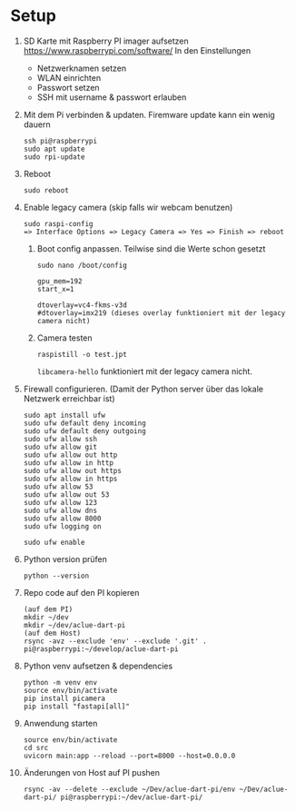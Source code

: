 # Setup

1. SD Karte mit Raspberry PI imager aufsetzen https://www.raspberrypi.com/software/
   In den Einstellungen
   - Netzwerknamen setzen
   - WLAN einrichten
   - Passwort setzen
   - SSH mit username & passwort erlauben
2. Mit dem Pi verbinden & updaten. Firemware update kann ein wenig dauern
   ```
   ssh pi@raspberrypi
   sudo apt update
   sudo rpi-update
   ```
3. Reboot
   ```
   sudo reboot
   ```
4. Enable legacy camera (skip falls wir webcam benutzen)

   ```
   sudo raspi-config
   => Interface Options => Legacy Camera => Yes => Finish => reboot
   ```

   1. Boot config anpassen. Teilwise sind die Werte schon gesetzt

      ```
      sudo nano /boot/config

      gpu_mem=192
      start_x=1

      dtoverlay=vc4-fkms-v3d
      #dtoverlay=imx219 (dieses overlay funktioniert mit der legacy camera nicht)
      ```

   2. Camera testen
      ```
      raspistill -o test.jpt
      ```
      `libcamera-hello` funktioniert mit der legacy camera nicht.

5. Firewall configurieren. (Damit der Python server über das lokale Netzwerk erreichbar ist)

   ```
   sudo apt install ufw
   sudo ufw default deny incoming
   sudo ufw default deny outgoing
   sudo ufw allow ssh
   sudo ufw allow git
   sudo ufw allow out http
   sudo ufw allow in http
   sudo ufw allow out https
   sudo ufw allow in https
   sudo ufw allow 53
   sudo ufw allow out 53
   sudo ufw allow 123
   sudo ufw allow dns
   sudo ufw allow 8000
   sudo ufw logging on

   sudo ufw enable
   ```

6. Python version prüfen
   ```
   python --version
   ```
7. Repo code auf den PI kopieren

   ```
   (auf dem PI)
   mkdir ~/dev
   mkdir ~/dev/aclue-dart-pi
   (auf dem Host)
   rsync -avz --exclude 'env' --exclude '.git' . pi@raspberrypi:~/develop/aclue-dart-pi
   ```

8. Python venv aufsetzen & dependencies
   ```
   python -m venv env
   source env/bin/activate
   pip install picamera
   pip install "fastapi[all]"
   ```
9. Anwendung starten
   ```
   source env/bin/activate
   cd src
   uvicorn main:app --reload --port=8000 --host=0.0.0.0
   ```
10. Änderungen von Host auf PI pushen
    ```
    rsync -av --delete --exclude ~/Dev/aclue-dart-pi/env ~/Dev/aclue-dart-pi/ pi@raspberrypi:~/dev/aclue-dart-pi/
    ```
